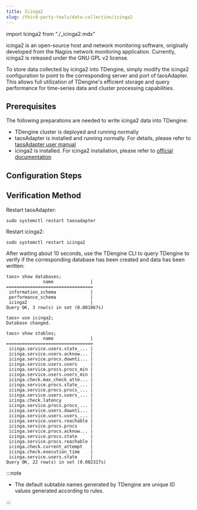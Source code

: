 ```yaml
---
title: Icinga2
slug: /third-party-tools/data-collection/icinga2
---
```


import Icinga2 from "./_icinga2.mdx"

icinga2 is an open-source host and network monitoring software, originally developed from the Nagios network monitoring application. Currently, icinga2 is released under the GNU GPL v2 license.

To store data collected by icinga2 into TDengine, simply modify the icinga2 configuration to point to the corresponding server and port of taosAdapter. This allows full utilization of TDengine's efficient storage and query performance for time-series data and cluster processing capabilities.

## Prerequisites

The following preparations are needed to write icinga2 data into TDengine:

- TDengine cluster is deployed and running normally
- taosAdapter is installed and running normally. For details, please refer to [taosAdapter user manual](../../../tdengine-reference/components/taosadapter/)
- icinga2 is installed. For icinga2 installation, please refer to [official documentation](https://icinga.com/docs/icinga-2/latest/doc/02-installation/)

## Configuration Steps

<Icinga2 />

## Verification Method

Restart taosAdapter:

```shell
sudo systemctl restart taosadapter
```

Restart icinga2:

```shell
sudo systemctl restart icinga2
```

After waiting about 10 seconds, use the TDengine CLI to query TDengine to verify if the corresponding database has been created and data has been written:

```text
taos> show databases;
              name              |
=================================
 information_schema             |
 performance_schema             |
 icinga2                        |
Query OK, 3 row(s) in set (0.001867s)

taos> use icinga2;
Database changed.

taos> show stables;
              name              |
=================================
 icinga.service.users.state_... |
 icinga.service.users.acknow... |
 icinga.service.procs.downti... |
 icinga.service.users.users     |
 icinga.service.procs.procs_min |
 icinga.service.users.users_min |
 icinga.check.max_check_atte... |
 icinga.service.procs.state_... |
 icinga.service.procs.procs_... |
 icinga.service.users.users_... |
 icinga.check.latency           |
 icinga.service.procs.procs_... |
 icinga.service.users.downti... |
 icinga.service.users.users_... |
 icinga.service.users.reachable |
 icinga.service.procs.procs     |
 icinga.service.procs.acknow... |
 icinga.service.procs.state     |
 icinga.service.procs.reachable |
 icinga.check.current_attempt   |
 icinga.check.execution_time    |
 icinga.service.users.state     |
Query OK, 22 row(s) in set (0.002317s)
```

:::note

- The default subtable names generated by TDengine are unique ID values generated according to rules.

:::
